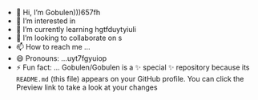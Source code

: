 - 👋 Hi, I’m Gobulen)))657fh
- 👀 I’m interested in 
- 🌱 I’m currently learning  hgtfduytyiuli
- 💞️ I’m looking to collaborate on s
- 📫 How to reach me ...
- 😄 Pronouns: ...uyt7fgyuiop
- ⚡ Fun fact: ...
Gobulen/Gobulen is a ✨ special ✨ repository because its `README.md` (this file) appears on your GitHub profile.
You can click the Preview link to take a look at your changes
